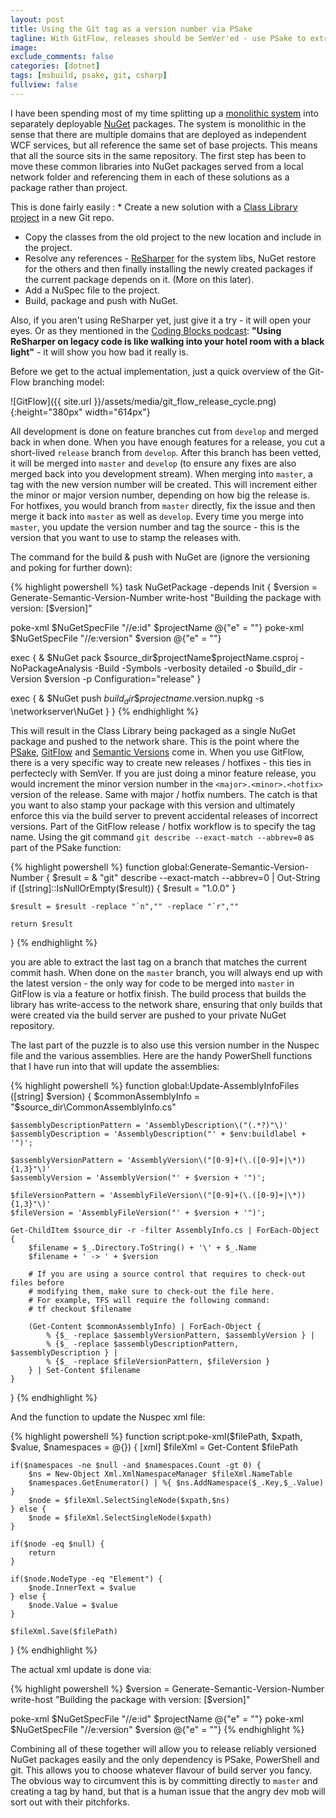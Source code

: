 ```yaml
---
layout: post
title: Using the Git tag as a version number via PSake
tagline: With GitFlow, releases should be SemVer'ed - use PSake to extract this version and compile it in.
image:
exclude_comments: false
categories: [dotnet]
tags: [msbuild, psake, git, csharp]
fullview: false
---
```


I have been spending most of my time splitting up a [monolithic system](http://en.wikipedia.org/wiki/Monolithic_system) into separately deployable [NuGet](https://www.nuget.org/) packages. The system is monolithic in the sense that there are multiple domains that are deployed as independent WCF services, but all reference the same set of base projects. This means that all the source sits in the same repository. The first step has been to move these common libraries into NuGet packages served from a local network folder and referencing them in each of these solutions as a package rather than project.


This is done fairly easily
: * Create a new solution with a [Class Library project](https://msdn.microsoft.com/en-us/library/f1yh62ef%28v=vs.90%29.aspx) in a new Git repo.
* Copy the classes from the old project to the new location and include in the project.
* Resolve any references - [ReSharper](https://www.jetbrains.com/resharper/) for the system libs, NuGet restore for the others and then finally installing the newly created packages if the current package depends on it. (More on this later).
* Add a NuSpec file to the project.
* Build, package and push with NuGet.

Also, if you aren't using ReSharper yet, just give it a try - it will open your eyes. Or as they mentioned in the [Coding Blocks podcast](http://www.codingblocks.net/podcast/episode-21-our-favorite-tools/): **"Using ReSharper on legacy code is like walking into your hotel room with a black light"** - it will show you how bad it really is.

Before we get to the actual implementation, just a quick overview of the Git-Flow branching model:

![GitFlow]({{ site.url }}/assets/media/git_flow_release_cycle.png){:height="380px" width="614px"}

All development is done on feature branches cut from `develop` and merged back in when done. When you have enough features for a release, you cut a short-lived `release` branch from `develop`. After this branch has been vetted, it will be merged into `master` and `develop` (to ensure any fixes are also merged back into you development stream). When merging into `master`, a tag with the new version number will be created. This will increment either the minor or major version number, depending on how big the release is. For hotfixes, you would branch from `master` directly, fix the issue and then merge it back into `master` as well as `develop`. Every time you merge into `master`, you update the version number and tag the source - this is the version that you want to use to stamp the releases with.

The command for the build & push with NuGet are (ignore the versioning and poking for further down):

{% highlight powershell %}
task NuGetPackage -depends Init {
  $version = Generate-Semantic-Version-Number
  write-host "Building the package with version: [$version]"

  poke-xml $NuGetSpecFile "//e:id" $projectName @{"e" = ""}
  poke-xml $NuGetSpecFile "//e:version" $version @{"e" = ""}

  exec {
    & $NuGet pack $source_dir\$projectName\$projectName.csproj -NoPackageAnalysis -Build -Symbols -verbosity detailed -o $build_dir -Version $version  -p Configuration="release"
  }

  exec {
    & $NuGet push $build_dir\$projectname.$version.nupkg -s \\networkserver\NuGet
  }
}
{% endhighlight %}

This will result in the Class Library being packaged as a single NuGet package and pushed to the network share. This is the point where the [PSake](https://github.com/psake/psake), [GitFlow](http://nvie.com/posts/a-successful-git-branching-model/) and [Semantic Versions](http://semver.org/) come in. When you use GitFlow, there is a very specific way to create new releases / hotfixes - this ties in perfectecly with SemVer. If you are just doing a minor feature release, you would increment the minor version number in the `<major>.<minor>.<hotfix>` version of the release. Same with major / hotfix numbers. The catch is that you want to also stamp your package with this version and ultimately enforce this via the build server to prevent accidental releases of incorrect versions. Part of the GitFlow release / hotfix workflow is to specify the tag name. Using the git command `git describe --exact-match --abbrev=0` as part of the PSake function:

{% highlight powershell %}
function global:Generate-Semantic-Version-Number {
    $result = & "git" describe --exact-match --abbrev=0 | Out-String
    if ([string]::IsNullOrEmpty($result))
    {
      $result = "1.0.0"
    }

    $result = $result -replace "`n","" -replace "`r",""

    return $result
}
{% endhighlight %}

you are able to extract the last tag on a branch that matches the current commit hash. When done on the `master` branch, you will always end up with the latest version - the only way for code to be merged into `master` in GitFlow is via a feature or hotfix finish. The build process that builds the library has write-access to the network share, ensuring that only builds that were created via the build server are pushed to your private NuGet repository.

The last part of the puzzle is to also use this version number in the Nuspec file and the various assemblies. Here are the handy PowerShell functions that I have run into that will update the assemblies:

{% highlight powershell %}
function global:Update-AssemblyInfoFiles ([string] $version) {
    $commonAssemblyInfo = "$source_dir\CommonAssemblyInfo.cs"

    $assemblyDescriptionPattern = 'AssemblyDescription\("(.*?)"\)'
    $assemblyDescription = 'AssemblyDescription("' + $env:buildlabel + '")';

    $assemblyVersionPattern = 'AssemblyVersion\("[0-9]+(\.([0-9]+|\*)){1,3}"\)'
    $assemblyVersion = 'AssemblyVersion("' + $version + '")';

    $fileVersionPattern = 'AssemblyFileVersion\("[0-9]+(\.([0-9]+|\*)){1,3}"\)'
    $fileVersion = 'AssemblyFileVersion("' + $version + '")';

    Get-ChildItem $source_dir -r -filter AssemblyInfo.cs | ForEach-Object {
        $filename = $_.Directory.ToString() + '\' + $_.Name
        $filename + ' -> ' + $version

        # If you are using a source control that requires to check-out files before
        # modifying them, make sure to check-out the file here.
        # For example, TFS will require the following command:
        # tf checkout $filename

        (Get-Content $commonAssemblyInfo) | ForEach-Object {
            % {$_ -replace $assemblyVersionPattern, $assemblyVersion } |
            % {$_ -replace $assemblyDescriptionPattern, $assemblyDescription } |
            % {$_ -replace $fileVersionPattern, $fileVersion }
        } | Set-Content $filename
    }
}
{% endhighlight %}

And the function to update the Nuspec xml file:

{% highlight powershell %}
function script:poke-xml($filePath, $xpath, $value, $namespaces = @{}) {
    [xml] $fileXml = Get-Content $filePath

    if($namespaces -ne $null -and $namespaces.Count -gt 0) {
        $ns = New-Object Xml.XmlNamespaceManager $fileXml.NameTable
        $namespaces.GetEnumerator() | %{ $ns.AddNamespace($_.Key,$_.Value) }
        $node = $fileXml.SelectSingleNode($xpath,$ns)
    } else {
        $node = $fileXml.SelectSingleNode($xpath)
    }

    if($node -eq $null) {
        return
    }

    if($node.NodeType -eq "Element") {
        $node.InnerText = $value
    } else {
        $node.Value = $value
    }

    $fileXml.Save($filePath)
}
{% endhighlight %}


The actual xml update is done via:

{% highlight powershell %}
$version = Generate-Semantic-Version-Number
write-host "Building the package with version: [$version]"

poke-xml $NuGetSpecFile "//e:id" $projectName @{"e" = ""}
poke-xml $NuGetSpecFile "//e:version" $version @{"e" = ""}
{% endhighlight %}

Combining all of these together will allow you to release reliably versioned NuGet packages easily and the only dependency is PSake, PowerShell and git. This allows you to choose whatever flavour of build server you fancy. The obvious way to circumvent this is by committing directly to `master` and creating a tag by hand, but that is a human issue that the angry dev mob will sort out with their pitchforks.
